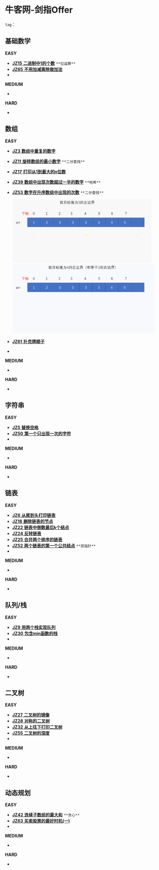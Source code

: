# 牛客网-剑指Offer

`tag`：



## 基础数学

**EASY**

- [**JZ15** **二进制中1的个数**](https://www.nowcoder.com/practice/8ee967e43c2c4ec193b040ea7fbb10b8) `**位运算**`
- [**JZ65** **不用加减乘除做加法**](https://www.nowcoder.com/practice/59ac416b4b944300b617d4f7f111b215)
- 

**MEDIUM**

- 

**HARD**

- 



## 数组

**EASY**

- [**JZ3** **数组中重复的数字**](https://www.nowcoder.com/practice/6fe361ede7e54db1b84adc81d09d8524)

- [**JZ11** **旋转数组的最小数字**](https://www.nowcoder.com/practice/9f3231a991af4f55b95579b44b7a01ba)  `**二分查找**`

- [**JZ17** **打印从1到最大的n位数**](https://www.nowcoder.com/practice/4436c93e568c48f6b28ff436173b997f)

- [**JZ39** **数组中出现次数超过一半的数字**](https://www.nowcoder.com/practice/e8a1b01a2df14cb2b228b30ee6a92163) `**哈希**`

- [**JZ53** **数字在升序数组中出现的次数**](https://www.nowcoder.com/practice/70610bf967994b22bb1c26f9ae901fa2) `**二分查找**`

  <img src="牛客网-剑指Offer.assets/37_1.gif" alt="37_1" style="zoom:50%;" />

  <img src="牛客网-剑指Offer.assets/37_2.gif" alt="37_2" style="zoom:50%;" />

- [**JZ61** **扑克牌顺子**](https://www.nowcoder.com/practice/762836f4d43d43ca9deb273b3de8e1f4)

- 

**MEDIUM**

- 

**HARD**

- 



## 字符串

**EASY**

- [**JZ5** **替换空格**](https://www.nowcoder.com/practice/0e26e5551f2b489b9f58bc83aa4b6c68)
- [**JZ50** **第一个只出现一次的字符**](https://www.nowcoder.com/practice/1c82e8cf713b4bbeb2a5b31cf5b0417c)
- 

**MEDIUM**

- 

**HARD**

- 



## 链表

**EASY**

- [**JZ6** **从尾到头打印链表**](https://www.nowcoder.com/practice/d0267f7f55b3412ba93bd35cfa8e8035)
- [**JZ18** **删除链表的节点**](https://www.nowcoder.com/practice/f9f78ca89ad643c99701a7142bd59f5d)
- [**JZ22** **链表中倒数最后k个结点**](https://www.nowcoder.com/practice/886370fe658f41b498d40fb34ae76ff9)
- [**JZ24** **反转链表**](https://www.nowcoder.com/practice/75e878df47f24fdc9dc3e400ec6058ca)
- [**JZ25** **合并两个排序的链表**](https://www.nowcoder.com/practice/d8b6b4358f774294a89de2a6ac4d9337)
- [**JZ52** **两个链表的第一个公共结点**](https://www.nowcoder.com/practice/6ab1d9a29e88450685099d45c9e31e46) `**双指针**`
- 

**MEDIUM**

- 

**HARD**

- 



## 队列/栈

**EASY**

- [**JZ9** **用两个栈实现队列**](https://www.nowcoder.com/practice/54275ddae22f475981afa2244dd448c6)
- [**JZ30** **包含min函数的栈**](https://www.nowcoder.com/practice/4c776177d2c04c2494f2555c9fcc1e49)
- 

**MEDIUM**

- 

**HARD**

- 



## 二叉树

**EASY**

- [**JZ27** **二叉树的镜像**](https://www.nowcoder.com/practice/a9d0ecbacef9410ca97463e4a5c83be7)
- [**JZ28** **对称的二叉树**](https://www.nowcoder.com/practice/ff05d44dfdb04e1d83bdbdab320efbcb)
- [**JZ32** **从上往下打印二叉树**](https://www.nowcoder.com/practice/7fe2212963db4790b57431d9ed259701)
- [**JZ55** **二叉树的深度**](https://www.nowcoder.com/practice/435fb86331474282a3499955f0a41e8b)
- 

**MEDIUM**

- 

**HARD**

- 



## 动态规划

**EASY**

- [**JZ42** **连续子数组的最大和**](https://www.nowcoder.com/practice/459bd355da1549fa8a49e350bf3df484) `**贪心**`
- [**JZ63** **买卖股票的最好时机(一)**](https://www.nowcoder.com/practice/64b4262d4e6d4f6181cd45446a5821ec)
- 

**MEDIUM**

- 

**HARD**

- 
